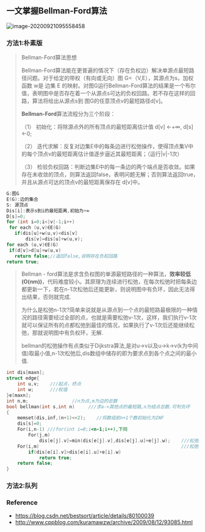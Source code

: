 ## 一文掌握Bellman-Ford算法

![image-20200921095558458](D:\Dev\SrcCode\geek-algorithm-leetcode\src\main\leetcode_manuscripts\classical_algorithm\一文掌握Bellman-Ford算法.assets\image-20200921095558458.png)

### 方法1:朴素版

> Bellman-Ford算法思想
>
> Bellman-Ford算法能在更普遍的情况下（存在负权边）解决单源点最短路径问题。对于给定的带权（有向或无向）图 G=（V,E），其源点为s，加权函数 w是 边集 E 的映射。对图G运行Bellman-Ford算法的结果是一个布尔值，表明图中是否存在着一个从源点s可达的负权回路。若不存在这样的回路，算法将给出从源点s到 图G的任意顶点v的最短路径d[v]。
>
> **Bellman-Ford**算法流程分为三个阶段：
>
> （1）  初始化：将除源点外的所有顶点的最短距离估计值 d[v] ←+∞, d[s] ←0;
>
> （2）  迭代求解：反复对边集E中的每条边进行松弛操作，使得顶点集V中的每个顶点v的最短距离估计值逐步逼近其最短距离；（运行|v|-1次）
>
> （3）  检验负权回路：判断边集E中的每一条边的两个端点是否收敛。如果存在未收敛的顶点，则算法返回false，表明问题无解；否则算法返回true，并且从源点可达的顶点v的最短距离保存在 d[v]中。



```c++
G:图G
E(G):边的集合
S: 源顶点
Dis[i]:表示s到i的最短距离,初始为+∞
D[s]=0;
for (int i=0;i<|v|-1;i++)
 for each (u,v)∈E(G)
   if(dis[u]+w(u,v)<dis[v]
       dis[v]=dis[u]+w(u,v);
for each (u,v)∈E(G)
 if(d[v]>d[u]+w(u,v)
   return false;//返回false,说明存在负权回路
return true;
```



> Bellman - ford算法是求含负权图的单源最短路径的一种算法，**效率较低(O(nm))**，代码难度较小。其原理为连续进行松弛，在每次松弛时把每条边都更新一下，若在n-1次松弛后还能更新，则说明图中有负环，因此无法得出结果，否则就完成.
>
> 为什么是松弛n-1次?简单来说就是从源点到一个点的最短路最极限的一种情况的路径需要经过全部的点，也就是需要松弛v-1次，这样，我们执行v-1次就可以保证所有的点都松弛到最佳的情况，如果执行了v-1次后还能继续松弛，那就说明图中有负权环，无解.
>
> bellman的松弛操作有点类似于Dijkstra算法,是对u->v以及u->k->v(k为中间值)取最小值,n-1次松弛后,dis数组中储存的即为要求点到各个点之间的最小值.



```c++
int dis[maxn];
struct edge{
    int u,v;    ///起点，终点
    int w;      ///权值
}e[maxn];
int n,m;                //n为点,m为边的总数
bool bellman(int s,int n)     ///求a->其他点的最短路,n为结点总数.可判负环
{
    memset(dis,inf,(n+1)<<2);    //将数组前n+1个数初始化为INF      
    dis[s]=0;
    For(i,n-1) ///for(int i=0;i<n-1;i++),下同
        For(j,m)
            dis[e[j].v]=min(dis[e[j].v],dis[e[j].u]+e[j].w);    ///松弛操作,即上文的u->v和u->k->v
    For(i,m)                                                    ///松弛完后还能再松弛即代表有负环
        if(dis[e[i].v]>dis[e[i].u]+e[i].w)
            return true;
    return false;
}
```



### 方法2:队列









### Reference

- https://blog.csdn.net/bestsort/article/details/80100039
- http://www.cppblog.com/kuramawzw/archive/2009/08/12/93085.html